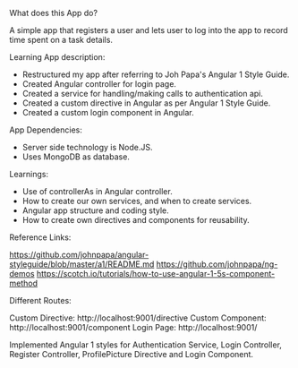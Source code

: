 What does this App do?

A simple app that registers a user and lets user to log into the app to record time spent on a task details.

Learning App description:
* Restructured my app after referring to Joh Papa's Angular 1 Style Guide.
* Created Angular controller for login page.
* Created a service for handling/making calls to authentication api.
* Created a custom directive in Angular as per Angular 1 Style Guide.
* Created a custom login component in Angular.

App Dependencies:
* Server side technology is Node.JS.
* Uses MongoDB as database.

Learnings:
* Use of controllerAs in Angular controller.
* How to create our own services, and when to create services.
* Angular app structure and coding style.
* How to create own directives and components for reusability.

Reference Links:

https://github.com/johnpapa/angular-styleguide/blob/master/a1/README.md
https://github.com/johnpapa/ng-demos
https://scotch.io/tutorials/how-to-use-angular-1-5s-component-method

Different Routes:

Custom Directive: http://localhost:9001/directive
Custom Component: http://localhost:9001/component
Login Page: http://localhost:9001/

Implemented Angular 1 styles for Authentication Service, Login Controller, Register Controller, ProfilePicture Directive and Login Component.



